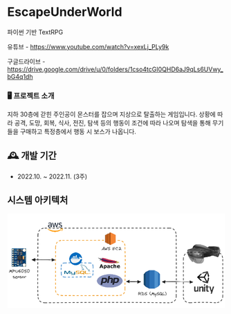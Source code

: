 
# EscapeUnderWorld
파이썬 기반 TextRPG

유튜브 - https://www.youtube.com/watch?v=xexLj_PLy9k

구글드라이브 - https://drive.google.com/drive/u/0/folders/1cso4tcGI0QHD6aJ9qLs6UVwy_bG4q1dh

### 🖥️ 프로젝트 소개
지하 30층에 갇힌 주인공이 몬스터를 잡으며 지상으로 
탈출하는 게임입니다. 상황에 따라 공격, 도망, 회복, 식사, 전진, 탐색 등의
행동이 조건에 따라 나오며 탐색을 통해 무기들을 구매하고 특정층에서 
행동 시 보스가 나옵니다.
<br>

## 🕰️ 개발 기간
 * 2022.10. ~ 2022.11. (3주)

## 시스템 아키텍처

<img src = "https://github.com/kevinbj0/image/blob/main/%ED%99%80%EB%A1%9C%EB%A0%8C%EC%A6%88%EC%95%84%ED%82%A4%ED%85%8D%EC%B2%98.png?raw=true">



